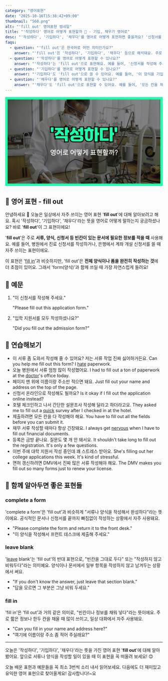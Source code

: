 ```yaml
---
category: "영어표현"
date: "2025-10-16T15:38:42+09:00"
thumbnail: "560.png"
alt: "'fill out' 영어표현 썸네일"
title: "'작성하다' 영어로 어떻게 표현할까 📝 - 기입, 채우기 영어로"
desc: "'작성하다', '기입하다', '채우다'를 영어로 어떻게 표현하면 좋을까요? '신청서를 작성하다', '양식을 기입하다' 등을 영어로 표현하는 법을 배워봅시다. 다양한 예문을 통해서 연습하고 본인의 표현으로 만들어 보세요."
faqs: 
  - question: "'fill out'은 한국어로 어떤 의미인가요?"
    answer: "'fill out'은 '작성하다', '기입하다', '채우다' 등으로 해석돼요. 주로 서류나 양식에 필요한 정보를 모두 적는 상황에서 사용해요."
  - question: "'작성하다'를 영어로 어떻게 표현할 수 있나요?"
    answer: "'작성하다'는 'fill out'으로 표현해요. 예를 들어, '신청서를 작성해 주세요.'는 'Please fill out the application form.'이라고 해요."
  - question: "'기입하다'를 영어로 어떻게 표현할 수 있나요?"
    answer: "'기입하다'도 'fill out'으로 쓸 수 있어요. 예를 들어, '이 양식을 기입해 주세요.'는 'Please fill out this form.'이라고 말해요."
  - question: "'채우다'를 영어로 어떻게 표현할 수 있나요?"
    answer: "'채우다'도 'fill out'으로 표현할 수 있어요. 예를 들어, '모든 칸을 채워 주세요.'는 'Please fill out all the fields.'라고 해요."
---
```


!['fill out' 영어표현](./560.png)

## 🌟 영어 표현 - fill out

안녕하세요 👋 오늘은 일상에서 자주 쓰이는 영어 표현 '**fill out**'에 대해 알아보려고 해요. 혹시 '작성하다', '기입하다', '채우다'라는 뜻을 영어로 어떻게 말하는지 궁금하셨나요? 바로 '**fill out**'이 그 표현이에요!

'**fill out**'은 주로 **서류, 양식, 신청서 등 빈칸이 있는 문서에 필요한 정보를 적을 때** 사용해요. 예를 들어, 병원에서 진료 신청서를 작성하거나, 은행에서 계좌 개설 신청서를 쓸 때 자주 쓰이는 표현이에요.

이 표현은 '[fill in](/blog/in-english/365.fill-in/)'과 비슷하지만, 'fill out'은 **전체 양식이나 폼을 완전히 작성하는 것**에 더 초점이 있어요. 그래서 'form(양식)'과 함께 쓰일 때 가장 자연스럽게 들려요!

## 📖 예문

1. "이 신청서를 작성해 주세요."

   "Please fill out this application form."

2. "입학 지원서를 모두 작성하셨나요?"

   "Did you fill out the admission form?"



## 💬 연습해보기

<ul data-interactive-list>

  <li data-interactive-item>
    <span data-toggler>이 서류 좀 도와서 작성해 줄 수 있어요? 저는 서류 작업 진짜 싫어하거든요.</span>
    <span data-answer>Can you help me fill out this form? I <a href="/blog/in-english/392.hate/">hate</a> paperwork.</span>
  </li>

  <li data-interactive-item>
    <span data-toggler>오늘 병원에서 서류 엄청 많이 작성했어요.</span>
    <span data-answer>I had to fill out a ton of paperwork at the <a href="/blog/in-english/563.doctor/">doctor</a>'s office today.</span>
  </li>

  <li data-interactive-item>
    <span data-toggler>페이지 맨 위에 이름이랑 주소만 적으면 돼요.</span>
    <span data-answer>Just fill out your name and address on the top of the page.</span>
  </li>

  <li data-interactive-item>
    <span data-toggler>신청서 온라인으로 작성해도 될까요?</span>
    <span data-answer>Is it okay if I fill out the application online instead?</span>
  </li>

  <li data-interactive-item>
    <span data-toggler>호텔 체크인하고 나서 간단한 설문조사 작성해 달라고 하더라고요.</span>
    <span data-answer>They asked me to fill out a <a href="/blog/in-english/439.quick/">quick</a> survey after I checked in at the hotel.</span>
  </li>

  <li data-interactive-item>
    <span data-toggler>제출하려면 모든 칸을 다 작성해야 해요.</span>
    <span data-answer>You have to fill out all the fields before you can submit it.</span>
  </li>

  <li data-interactive-item>
    <span data-toggler>재무 서류 작성할 때마다 항상 긴장돼요.</span>
    <span data-answer>I always get <a href="/blog/in-english/115.nervous/">nervous</a> when I have to fill out financial documents.</span>
  </li>

  <li data-interactive-item>
    <span data-toggler>등록은 금방 끝나요. 질문도 몇 개 안 돼서요.</span>
    <span data-answer>It shouldn't take long to fill out the registration. It's only a few questions.</span>
  </li>

  <li data-interactive-item>
    <span data-toggler>이번 주에 대학 지원서 작성 중인데 꽤 스트레스 받아요.</span>
    <span data-answer>She's filling out her college applications this week. It's kind of stressful.</span>
  </li>

  <li data-interactive-item>
    <span data-toggler>면허 갱신하려면 DMV에서 진짜 많은 서류 작성해야 해요.</span>
    <span data-answer>The DMV makes you fill out so many forms just to renew your license.</span>
  </li>

</ul>

## 🤝 함께 알아두면 좋은 표현들

### complete a form

'complete a form'은 'fill out'과 비슷하게 "서류나 양식을 작성해서 완성하다"라는 뜻이에요. 공식적인 문서나 신청서를 끝까지 빠짐없이 작성하는 상황에서 자주 사용돼요.

- "Please complete the form and return it to the front desk."
- "이 양식을 작성해서 프런트 데스크에 제출해 주세요."

### leave blank

'[leave](/blog/in-english/402.leave/) blank'는 'fill out'의 반대 표현으로, "빈칸을 그대로 두다" 또는 "작성하지 않고 비워두다"라는 의미예요. 양식이나 문서에서 일부 항목을 작성하지 않고 남겨두는 상황에서 써요.

- "If you don't know the answer, just leave that section blank."
- "답을 모르면 그 부분은 그냥 비워 두세요."

### fill in

'fill in'은 'fill out'과 거의 같은 의미로, "빈칸이나 정보를 채워 넣다"라는 뜻이에요. 주로 짧은 정보나 한두 칸을 채울 때 많이 쓰이고, 일상 대화에서 자주 사용돼요.

- "Can you fill in your name and address here?"
- "여기에 이름이랑 주소 좀 적어 주실래요?"

---

오늘은 '작성하다', '기입하다', '채우다'라는 뜻을 가진 영어 표현 '**fill out**'에 대해 알아봤어요. 앞으로 서류나 양식을 작성할 일이 있을 때 이 표현을 꼭 떠올려 보세요! 😊

오늘 배운 표현과 예문들을 꼭 최소 3번씩 소리 내서 읽어보세요. 다음에도 더 재미있고 유익한 영어 표현으로 찾아올게요! 감사합니다!~요

